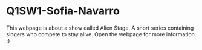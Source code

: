# Q1SW1-Sofia-Navarro
This webpage is about a show called Alien Stage. A short series containing singers who compete to stay alive.
Open the webpage for more information. ;)
